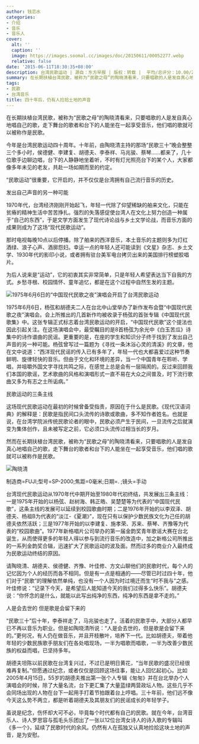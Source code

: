 ```yaml
---
author: 钱恋水
categories:
- 介绍
- 音乐
- 音乐人
cover:
  alt: ''
  caption: ''
  image: https://images.soomal.cc/images/doc/20150611/00052277.webp
  relative: false
date: '2015-06-11T18:30:35+08:00'
description: 台湾民歌运动 | 源自：东方早报 | 版权：转载 |  平均/总评分：10.00/20
summary: 在长期扶植台湾民歌，被称为“民歌之母”的陶晓清看来，只要唱歌的人是发自真心地唱自己的歌，走下舞台的歌者和台下的人能坐在一起享受音乐，他们唱的歌就可以被称作是民歌。今年是台湾民歌运动四十周年。十年前，由陶晓清主持的那场“民歌三十”晚会整整三个多小时，侯德健、李建复、胡德夫、李泰祥、马兆骏、蔡琴都来了……
tags:
- 民歌
- 台湾音乐
title: 四十年后，仍有人捡拾土地的声音
---
```


在长期扶植台湾民歌，被称为“民歌之母”的陶晓清看来，只要唱歌的人是发自真心地唱自己的歌，走下舞台的歌者和台下的人能坐在一起享受音乐，他们唱的歌就可以被称作是民歌。

今年是台湾民歌运动四十周年。十年前，由陶晓清主持的那场“民歌三十”晚会整整三个多小时，侯德健、李建复、胡德夫、李泰祥、马兆骏、蔡琴……都来了，几十位歌手边聊边唱，台下的人静静地坐着听，不时有灯光照亮台下的某个人，大家都像多年未见的老友，共赴一场如期而至的约定。

“民歌运动”很重要，它开启的，并不仅仅是台湾拥有自己流行音乐的历史。

发出自己声音的另一种可能

1970年代，台湾经济刚刚开始起飞，年轻一代除了仰望稀缺的舶来文化，只能在贫瘠的精神生活中苦苦挣扎。强烈的失落感促使台湾人在文化上努力创造一种属于“自己的东西”，于是文学方面发生了现代诗论战与乡土文学论战，而音乐方面的成果则成为了这场“现代民歌运动”。

那时电视每晚10点以后停播。除了舶来的西洋音乐，本土音乐的主题则多为灯红酒绿、浪子心声、酒廓怨妇。幸运一点的年轻人还可能读到《文星》杂志、乡土文学、1930年代的影印小说，或者拥有驻台美军电台拷贝出来的美国排行榜塑胶唱片。

为后人说来是“运动”，它的初衷其实非常简单，只是年轻人希望表达当下自我的方式。乡愁寻根、校园情怀、童年追忆，都是在这个过程中自然生发的主题。

![1975年6月6日的“中国现代民歌之夜”演唱会开启了台湾民歌运动](https://images.soomal.cc/images/doc/20150611/00052275_01.webp)





1975年6月6日，杨弦和胡德夫二人在台北中山堂举办了新作发布会暨“中国现代民歌之夜”演唱会。会上所推出的几首新作均被收录于杨弦的首张专辑《中国现代民歌集》中。这张专辑正式标志着台湾民歌运动的开启，“中国现代民歌”这个提法也因此引起关注。在这场演唱会中，最受瞩目的是8首杨弦为余光中《白玉苦瓜》诗集中的诗作谱曲的民谣。更重要的是，在座的学生和知识分子终于找到了发出自己声音的另一种可能。杨弦曾写过一篇题为《寻找一条沐浴心灵的清溪》的文章，他在文中说道：“西洋现代民谣的传入已有多年了，年轻一代也大都喜爱过这种节奏鲜明、旋律轻快的音乐。但由于文化和环境的差异，当一个中国青年在聆听、学唱，并咀嚼外国文字寻找共鸣之际，在感觉上总是会有一层隔阂的。反过来回顾我们本国的歌谣，艺术歌曲的风格和演唱形式一直不易在大众之间普及，时下流行歌曲又多为有志之士所诟病。”

民歌运动的三条主线

这场现代民歌运动在最初的时候曾备受指责，原因在于什么是民歌。《现代汉语词典》的解释是：民歌是指民间口头流传的诗歌或歌曲，多不知作者姓名。也就是说，在台湾学院派传统民歌论者的眼中，民歌必须产生于民间，一旦流传之后就演变为集体创作，且未被写定之前，它必须口头流传过相当长的岁月。

然而在长期扶植台湾民歌，被称为“民歌之母”的陶晓清看来，只要唱歌的人是发自真心地唱自己的歌，走下舞台的歌者和台下的人能坐在一起享受音乐，他们唱的歌就可以被称作是民歌。

![陶晓清](https://images.soomal.cc/images/doc/20150611/00052276.webp)

制造商=FUJI;型号=SP-2000;焦距=0毫米;日期=. ;镜头=手动



台湾现代民歌运动从1970年代中期开始至1980年代初终结，共发展出三条主线：一是1975年开始的以杨弦、赵树海、韩正皓、吴楚楚等为代表的“中国现代民歌”，这条主线的发展可以延续到校园歌曲时期；二是1976年开始的以李双泽、胡德夫、杨祖B为代表的“淡江-《夏潮》”，现在只有以保护少数民族文化为己任的胡德夫依然活跃；三是1977年开始的以李建复、施孝荣、苏来、蔡琴、齐豫等为代表的“校园歌曲”。1977年新格唱片公司举办的第一届金韵奖青年歌谣大赛在台北诞生，从而使得更多的年轻人得以参与到流行音乐的改造中，加之新格公司所推出的一系列金韵奖合辑，迅速扩大了民歌运动的波及面。然而过多的商业介入最终成为民歌运动终结的原因。

请陶晓清、胡德夫、侯德健、齐豫、叶佳修、方文山聊他们的民歌时代，每个人的记忆因为个人的经历而各不相同。但是有一点是相通的――尽管已时过四十年，他们对于“民歌”的理解依然单纯，也没有一个人因为时过境迁而生“时不我与”之感。叶佳修说：“记录下今天，是希望后人能知道今天的我们过得多么快乐”。胡德夫说：“你怀念的是什么，就能以此写出纯净的东西，纯净的东西是拿不走的。”

人是会去世的 但是歌是会留下来的

“民歌三十”后十年，李泰祥走了，马兆骏也走了。活着的民歌手中，大部分人都早已不再以音乐为职业。但是如陶晓清所说：“人是会去世的，但是歌是会留下来的。”更何况，有人仍在做音乐，并且开枝散叶，培养下一代。比如胡德夫，带着他年轻的少数民族歌手朋友们在各处唱现场，一半为唱歌而唱歌，一半为改善少数民族的权益而唱，已坚持多年。

胡德夫坦陈以前民歌在台湾复兴过，不过已是明日黄花，“当年民歌的盛况已经很难再复制。”但愿通过纪念，或者仅仅是回顾这场往事，能让人回忆起初心。比如2005年4月15日，55岁的胡德夫推出第一张个人专辑《匆匆》并在台北举办个人演唱会的时候，除了大量名流，台下更汇集了大量蓝绿两营政坛人物。这些几乎不会同场出现的人物在台下一起用手打着节拍跟着台上哼唱。三十年前，他们远不像今天这么势不两立，都是听着胡德夫及其朋友们的民谣成长的年轻学子。

虽说是纪念，伤怀却大可不必，毕竟每个时代都有自己的民歌。就在今年，台湾音乐人、诗人罗思容与孤毛头乐团出了一张以12位台湾女诗人的诗入歌的专辑叫《多一个》，延续了民歌时代的余风。仍然有人在孤独又认真地捡拾这块土地的声音，是为安慰。
